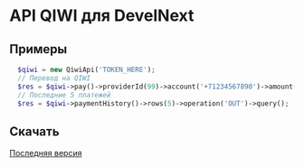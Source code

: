 # API QIWI для DevelNext
## Примеры
```php
  $qiwi = new QiwiApi('TOKEN_HERE');
  // Перевод на QIWI
  $res = $qiwi->pay()->providerId(99)->account('+71234567890')->amount(1)->id(Time::millis())->query();
  // Последние 5 платежей
  $res = $qiwi->paymentHistory()->rows(5)->operation('OUT')->query();
```
## Скачать
[Последняя версия](https://github.com/broelik/dn-qiwi-bundle/releases/latest)
